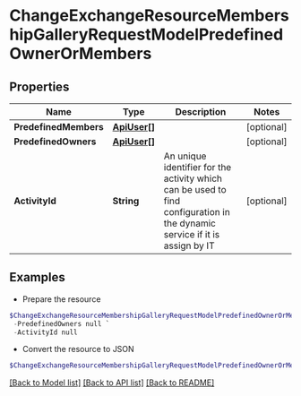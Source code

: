 # ChangeExchangeResourceMembershipGalleryRequestModelPredefinedOwnerOrMembers
## Properties

Name | Type | Description | Notes
------------ | ------------- | ------------- | -------------
**PredefinedMembers** | [**ApiUser[]**](ApiUser.md) |  | [optional] 
**PredefinedOwners** | [**ApiUser[]**](ApiUser.md) |  | [optional] 
**ActivityId** | **String** | An unique identifier for the activity which can be used to find configuration in the dynamic service if it is assign by IT | [optional] 

## Examples

- Prepare the resource
```powershell
$ChangeExchangeResourceMembershipGalleryRequestModelPredefinedOwnerOrMembers = New-Cloud.Governance.ClientChangeExchangeResourceMembershipGalleryRequestModelPredefinedOwnerOrMembers  -PredefinedMembers null `
 -PredefinedOwners null `
 -ActivityId null
```

- Convert the resource to JSON
```powershell
$ChangeExchangeResourceMembershipGalleryRequestModelPredefinedOwnerOrMembers | ConvertTo-JSON
```

[[Back to Model list]](../README.md#documentation-for-models) [[Back to API list]](../README.md#documentation-for-api-endpoints) [[Back to README]](../README.md)

